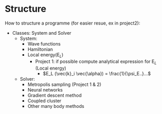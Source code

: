 # Structure
How to structure a programme (for easier resue, ex in project2):
- Classes: System and Solver
	- System: 
		- Wave functions
		- Hamiltonian
		- Local energy(E$_L$)
			- Project 1: if possible compute analytical expression for E$_L$ (Local energy)
				- $E_L (\vec{k}_i \vec{\alpha}) = \frac{1}{\psi_E..}...$
	- Solver: 
		- Metropolis sampling (Project 1 & 2)
		- Neural networks
		- Gradient descent method
		- Coupled cluster
		- Other many body methods